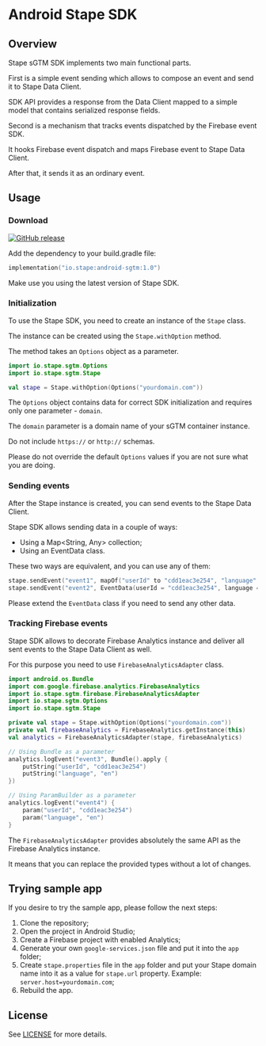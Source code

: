 # Android Stape SDK

## Overview

Stape sGTM SDK implements two main functional parts.

First is a simple event sending which allows to compose an event and send it to Stape Data Client.

SDK API provides a response from the Data Client mapped to a simple model that contains serialized response fields.

Second is a mechanism that tracks events dispatched by the Firebase event SDK.

It hooks Firebase event dispatch and maps Firebase event to Stape Data Client.

After that, it sends it as an ordinary event.

## Usage

### Download

[![GitHub release](https://img.shields.io/github/release/stape-io/stape-sgtm-android.svg)](https://central.sonatype.com/artifact/io.stape/android-sgtm/overview)

Add the dependency to your build.gradle file:
```kotlin
implementation("io.stape:android-sgtm:1.0")
```
Make use you using the latest version of Stape SDK. 

### Initialization

To use the Stape SDK, you need to create an instance of the `Stape` class.

The instance can be created using the `Stape.withOption` method.

The method takes an `Options` object as a parameter.

```kotlin
import io.stape.sgtm.Options
import io.stape.sgtm.Stape

val stape = Stape.withOption(Options("yourdomain.com"))
```

The `Options` object contains data for correct SDK initialization and requires only one
parameter - `domain`.

The `domain` parameter is a domain name of your sGTM container instance.

Do not include `https://` or `http://` schemas.

Please do not override the default `Options` values if you are not sure what you are doing.

### Sending events

After the Stape instance is created, you can send events to the Stape Data Client.

Stape SDK allows sending data in a couple of ways:

- Using a Map<String, Any> collection;
- Using an EventData class.

These two ways are equivalent, and you can use any of them:

```kotlin
stape.sendEvent("event1", mapOf("userId" to "cdd1eac3e254", "language" to "en"))
stape.sendEvent("event2", EventData(userId = "cdd1eac3e254", language = "en"))
```

Please extend the `EventData` class if you need to send any other data.

### Tracking Firebase events

Stape SDK allows to decorate Firebase Analytics instance and deliver all sent events to the Stape Data Client as well.

For this purpose you need to use `FirebaseAnalyticsAdapter` class.

```kotlin
import android.os.Bundle
import com.google.firebase.analytics.FirebaseAnalytics
import io.stape.sgtm.firebase.FirebaseAnalyticsAdapter
import io.stape.sgtm.Options
import io.stape.sgtm.Stape

private val stape = Stape.withOption(Options("yourdomain.com"))
private val firebaseAnalytics = FirebaseAnalytics.getInstance(this)
val analytics = FirebaseAnalyticsAdapter(stape, firebaseAnalytics)

// Using Bundle as a parameter
analytics.logEvent("event3", Bundle().apply {
    putString("userId", "cdd1eac3e254")
    putString("language", "en")
})

// Using ParamBuilder as a parameter
analytics.logEvent("event4") {
    param("userId", "cdd1eac3e254")
    param("language", "en")
}
```

The `FirebaseAnalyticsAdapter` provides absolutely the same API as the Firebase Analytics instance.

It means that you can replace the provided types without a lot of changes.

## Trying sample app

If you desire to try the sample app, please follow the next steps:

1. Clone the repository;
2. Open the project in Android Studio;
3. Create a Firebase project with enabled Analytics;
4. Generate your own `google-services.json` file and put it into the `app` folder;
5. Create `stape.properties` file in the `app` folder and put your Stape domain name into it as a
   value for `stape.url` property. Example: ```server.host=yourdomain.com```;
6. Rebuild the app.

## License

See [LICENSE](LICENSE) for more details.

